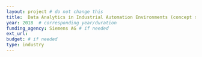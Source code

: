 ```yaml
---
layout: project # do not change this
title: 	Data Analytics in Industrial Automation Environments (concept study) # title of the project
year: 2018	# corresponding year/duration
funding_agency: Siemens AG # if needed
ext_url: 
budget: # if needed
type: industry
---
```

